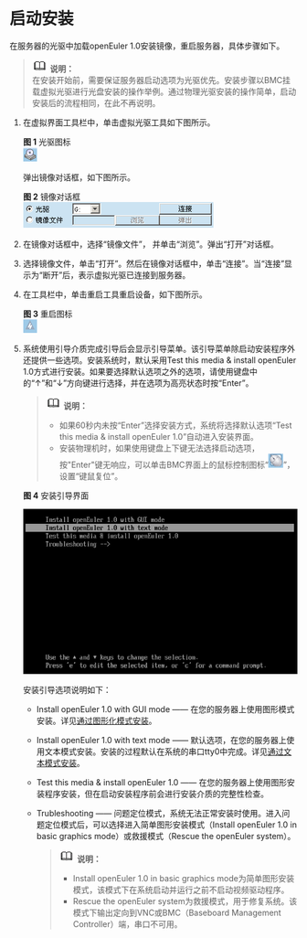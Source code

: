 # 启动安装<a name="ZH-CN_TOPIC_0187280593"></a>

在服务器的光驱中加载openEuler 1.0安装镜像，重启服务器，具体步骤如下。

>![](public_sys-resources/icon-note.gif) **说明：**   
>在安装开始前，需要保证服务器启动选项为光驱优先。安装步骤以BMC挂载虚拟光驱进行光盘安装的操作举例。通过物理光驱安装的操作简单，启动安装后的流程相同，在此不再说明。  

1.  在虚拟界面工具栏中，单击虚拟光驱工具如下图所示。

    **图 1**  光驱图标<a name="zh-cn_topic_0151920806_f6ff7658b349942ea87f4521c0256c32e"></a>  
    ![](figures/光驱图标.png "光驱图标")

    弹出镜像对话框，如下图所示。

    **图 2**  镜像对话框<a name="zh-cn_topic_0151920806_fb74fb37f86cd423aacf34bddedd6841a"></a>  
    ![](figures/镜像对话框.png "镜像对话框")

2.  在镜像对话框中，选择“镜像文件”， 并单击“浏览”。弹出“打开”对话框。
3.  选择镜像文件，单击“打开”。然后在镜像对话框中，单击“连接”。当“连接”显示为“断开”后，表示虚拟光驱已连接到服务器。
4.  在工具栏中，单击重启工具重启设备，如下图所示。

    **图 3**  重启图标<a name="zh-cn_topic_0151920806_f0d1f4f5f96de47b48c64b3535b2b60d1"></a>  
    ![](figures/重启图标.png "重启图标")

5.  系统使用引导介质完成引导后会显示引导菜单。该引导菜单除启动安装程序外还提供一些选项。安装系统时，默认采用Test this media & install openEuler 1.0方式进行安装。如果要选择默认选项之外的选项，请使用键盘中的“↑”和“↓”方向键进行选择，并在选项为高亮状态时按“Enter”。

    >![](public_sys-resources/icon-note.gif) **说明：**   
    >-   如果60秒内未按“Enter”选择安装方式，系统将选择默认选项“Test this media & install openEuler 1.0”自动进入安装界面。  
    >-   安装物理机时，如果使用键盘上下键无法选择启动选项，按"Enter"键无响应，可以单击BMC界面上的鼠标控制图标“![](figures/zh-cn_image_0195410864.png)”，设置“键鼠复位”。  

    **图 4**  安装引导界面<a name="fig1601161484619"></a>  
    

    ![](figures/zh-cn_image_0195435918.png)

    安装引导选项说明如下：

    -   Install openEuler 1.0 with GUI mode —— 在您的服务器上使用图形模式安装。详见[通过图形化模式安装](通过图形化模式安装.md)。

    -   Install openEuler 1.0 with text mode —— 默认选项，在您的服务器上使用文本模式安装。安装的过程默认在系统的串口tty0中完成。详见[通过文本模式安装](通过文本模式安装.md)。
    -   Test this media & install openEuler 1.0 —— 在您的服务器上使用图形安装程序安装，但在启动安装程序前会进行安装介质的完整性检查。

    -   Trubleshooting —— 问题定位模式，系统无法正常安装时使用。进入问题定位模式后，可以选择进入简单图形安装模式（Install openEuler 1.0 in basic graphics mode）或救援模式（Rescue the openEuler system）。

        >![](public_sys-resources/icon-note.gif) **说明：**   
        >-   Install openEuler 1.0 in basic graphics mode为简单图形安装模式，该模式下在系统启动并运行之前不启动视频驱动程序。  
        >-   Rescue the openEuler system为救援模式，用于修复系统。该模式下输出定向到VNC或BMC（Baseboard Management Controller）端，串口不可用。  



